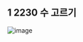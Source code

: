 <!--
https://github.com/audxo112/kotlin-algorithm/issues/11
-->

## 1 2230 수 고르기
![image](https://user-images.githubusercontent.com/9216335/202955019-ad99aa4a-2daf-467c-ab0c-8789af4b5308.png)